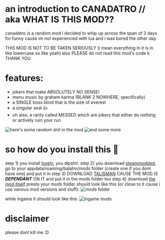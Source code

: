 # an introduction to CANADATRO // aka WHAT IS THIS MOD??
canadatro is a random mod i decided to whip up across the span of 3 days for funny cause im not experienced with lua and i was bored the other day

THIS MOD IS NOT TO BE TAKEN SERIOUSLY (i mean everything in it is in like lowercase so like  yeah)
also PLEASE do not read this mod's code k THANK YOU

# features:
- jokers that make ABSOLUTELY NO SENSE!
- menu music by graham kartna (BLANK 2 NOWHERE, specifically)
- a SINGLE boss blind that is the size of everest
- a singular seal :+1:
- oh also, a rarity called MESSED which are jokers that either do nothing or actively ruin your run

![here's some random shit in the mod](https://cdn.discordapp.com/attachments/1151162365765754930/1397211253385986128/Discord_gRTc7XR5uY.png?ex=6880e5e1&is=687f9461&hm=c4e4b0dc378e49504004dd30cc21c36131ec97b37c9937653014767a4f2407ee&)
![and some more](https://cdn.discordapp.com/attachments/1151162365765754930/1397211253671203017/Discord_thYjqWciKC.png?ex=6880e5e1&is=687f9461&hm=7d6e46d7fb8764549f7dae68334780d5b284c5e4b79ee15caf35d68581762112&)

# so how do you install this :thinking:
step 1) you install [lovely](https://github.com/ethangreen-dev/lovely-injector), you dipshit.
step 2) you download [steammodded](https://github.com/Steamodded/smods), go to your appdata/roaming/balatro/mods folder (create one if you dont have one) and put it in
step 3) DOWNLOAD [TALISMAN](https://github.com/SpectralPack/Talisman/releases/) CAUSE THE MOD IS ***DEPENDANT*** ON IT and put it in the mods folder too
step 4) download [the mod itself](https://github.com/seven7nseven/canadatro-balatro/releases)
presto your mods folder should look like this (or close to it cause i use various mod versions and stuff):
![mods folder](https://cdn.discordapp.com/attachments/1151162365765754930/1397212465414279310/explorer_qvRoPxJfz6.png?ex=6880e702&is=687f9582&hm=b47f3280a0eda343bfffad53bc8137ad70b6fc61354e0e6a01ba013d0aa4ed1d&)

while ingame it should look like this:
![ingame mods](https://cdn.discordapp.com/attachments/1151162365765754930/1397212728887607437/Discord_SybZMHjjAs.png?ex=6880e741&is=687f95c1&hm=33bc88541863026c818350821d16f772151dd2d6da333b1ce8ccbe01c9ba4f27&)

# disclaimer
please dont kill me :D